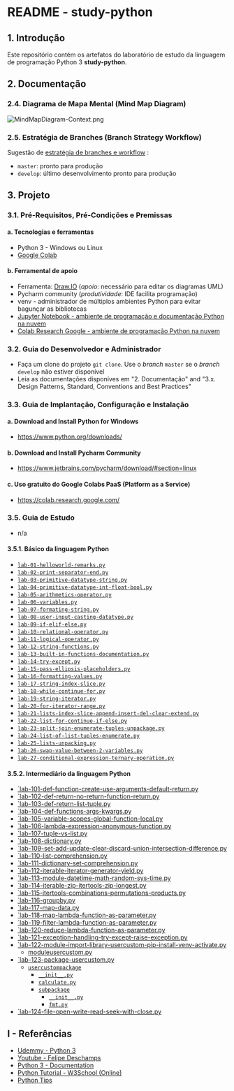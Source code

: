 # README - study-python

## 1. Introdução

Este repositório contém os artefatos do laboratório de estudo da linguagem de programação Python 3 **study-python**.


## 2. Documentação

### 2.4. Diagrama de Mapa Mental (Mind Map Diagram)

![MindMapDiagram-Context.png](./doc/mind-maps/MindMapDiagram-Context.png) 


### 2.5. Estratégia de Branches (Branch Strategy Workflow)

Sugestão de [estratégia de branches e workflow](https://github.com/josemarsilva/eval-git#38-estrat%C3%A9gia-de-gerenciamento-de-branches) :
* `master`: pronto para produção
* `develop`: último desenvolvimento pronto para produção


## 3. Projeto

### 3.1. Pré-Requisitos, Pré-Condições e Premissas

#### a. Tecnologias e ferramentas

* Python 3 - Windows ou Linux
* [Google Colab](https://colab.research.google.com/)

#### b. Ferramental de apoio

* Ferramenta: [Draw.IO](https://app.diagrams.net/) (_apoio_: necessário para editar os diagramas UML)
* Pycharm community (_produtividade_: IDE facilita programação)
* venv - administrador de múltiplos ambientes Python para evitar bagunçar as bibliotecas
* [Jupyter Notebook - ambiente de programação e documentação Python na nuvem](https://jupyter.org/try)
* [Colab Research Google - ambiente de programação Python na nuvem](https://colab.research.google.com/)


### 3.2. Guia do Desenvolvedor e Administrador

* Faça um clone do projeto `git clone`. Use o _branch_ `master` se o _branch_ `develop` não estiver disponível
* Leia as documentações disponíves em "2. Documentação"  and "3.x. Design Patterns, Standard, Conventions and Best Practices"


### 3.3. Guia de Implantação, Configuração e Instalação

#### a. Download and Install Python for Windows

* https://www.python.org/downloads/

#### b. Download and Install Pycharm Community

* https://www.jetbrains.com/pycharm/download/#section=linux


#### c. Uso gratuito do Google Colabs PaaS (Platform as a Service)

* https://colab.research.google.com/


### 3.5. Guia de Estudo

* n/a

#### 3.5.1. Básico da linguagem Python

* [`lab-01-helloworld-remarks.py`](./src/python/lab-01-helloworld-remarks.py)
* [`lab-02-print-separator-end.py`](./src/python/lab-02-print-separator-end.py)
* [`lab-03-primitive-datatype-string.py`](./src/python/lab-03-primitive-datatype-string.py)
* [`lab-04-primitive-datatype-int-float-bool.py`](./src/python/lab-04-primitive-datatype-int-float-bool.py)
* [`lab-05-arithmetics-operator.py`](./src/python/lab-05-arithmetics-operator.py)
* [`lab-06-variables.py`](./src/python/lab-06-variables.py)
* [`lab-07-formating-string.py`](./src/python/lab-07-formating-string.py)
* [`lab-08-user-input-casting-datatype.py`](./src/python/lab-08-user-input-casting-datatype.py)
* [`lab-09-if-elif-else.py`](./src/python/lab-09-if-elif-else.py)
* [`lab-10-relational-operator.py`](./src/python/lab-10-relational-operator.py)
* [`lab-11-logical-operator.py`](./src/python/lab-11-logical-operator.py)
* [`lab-12-string-functions.py`](./src/python/lab-12-string-functions.py)
* [`lab-13-built-in-functions-documentation.py`](./src/python/lab-13-built-in-functions-documentation.py)
* [`lab-14-try-except.py`](./src/python/lab-14-try-except.py)
* [`lab-15-pass-ellipsis-placeholders.py`](./src/python/lab-15-pass-ellipsis-placeholders.py)
* [`lab-16-formatting-values.py`](./src/python/lab-16-formatting-values.py)
* [`lab-17-string-index-slice.py`](./src/python/lab-17-string-index-slice.py)
* [`lab-18-while-continue-for.py`](./src/python/lab-18-while-continue-for.py)
* [`lab-19-string-iterator.py`](./src/python/lab-19-string-iterator.py)
* [`lab-20-for-iterator-range.py`](./src/python/lab-20-for-iterator-range.py)
* [`lab-21-lists-index-slice-append-insert-del-clear-extend.py`](./src/python/lab-21-lists-index-slice-append-insert-del-clear-extend.py)
* [`lab-22-list-for-continue-if-else.py`](./src/python/lab-22-list-for-continue-if-else.py)
* [`lab-23-split-join-enumerate-tuples-unpackage.py`](./src/python/lab-23-split-join-enumerate-tuples-unpackage.py)
* [`lab-24-list-of-list-tuples-enumerate.py`](./src/python/lab-24-list-of-list-tuples-enumerate.py)
* [`lab-25-lists-unpacking.py`](./src/python/lab-25-lists-unpacking.py)
* [`lab-26-swap-value-between-2-variables.py`](./src/python/lab-26-swap-value-between-2-variables.py)
* [`lab-27-conditional-expression-ternary-operation.py`](./src/python/lab-27-conditional-expression-ternary-operation.py)


#### 3.5.2. Intermediário da linguagem Python

* [`lab-101-def-function-create-use-arguments-default-return.py](src/python/lab-101-def-function-create-use-arguments-default-return.py)
* [`lab-102-def-return-no-return-function-return.py](src/python/lab-102-def-return-no-return-function-return.py)
* [`lab-103-def-return-list-tuple.py](src/python/lab-103-def-return-list-tuple.py)
* [`lab-104-def-functions-args-kwargs.py](src/python/lab-104-def-functions-args-kwargs.py)
* [`lab-105-variable-scopes-global-function-local.py](src/python/lab-105-variable-scopes-global-function-local.py)
* [`lab-106-lambda-expression-anonymous-function.py](src/python/lab-106-lambda-expression-anonymous-function.py)
* [`lab-107-tuple-vs-list.py](src/python/lab-107-tuple-vs-list.py)
* [`lab-108-dictionary.py](src/python/lab-108-dictionary.py)
* [`lab-109-set-add-update-clear-discard-union-intersection-difference.py](src/python/lab-109-set-add-update-clear-discard-union-intersection-difference.py)
* [`lab-110-list-comprehension.py](src/python/lab-110-list-comprehension.py)
* [`lab-111-dictionary-set-comprehension.py](src/python/lab-111-dictionary-set-comprehension.py)
* [`lab-112-iterable-iterator-generator-yield.py](/src/python/lab-112-iterable-iterator-generator-yield.py)
* [`lab-113-module-datetime-math-random-sys-time.py](/src/python/lab-113-module-datetime-math-random-sys-time.py)
* [`lab-114-iterable-zip-itertools-zip-longest.py](/src/python/lab-114-iterable-zip-itertools-zip-longest.py)
* [`lab-115-itertools-combinations-permutations-products.py](/src/python/lab-115-itertools-combinations-permutations-products.py)
* [`lab-116-groupby.py](/src/python/lab-116-groupby.py)
* [`lab-117-map-data.py](/src/python/lab-117-map-data.py)
* [`lab-118-map-lambda-function-as-parameter.py](/src/python/lab-118-map-lambda-function-as-parameter.py)
* [`lab-119-filter-lambda-function-as-parameter.py](/src/python/lab-119-filter-lambda-function-as-parameter.py)
* [`lab-120-reduce-lambda-function-as-parameter.py](/src/python/lab-120-reduce-lambda-function-as-parameter.py)
* [`lab-121-exception-handling-try-except-raise-exception.py](/src/python/lab-121-exception-handling-try-except-raise-exception.py)
* [`lab-122-module-import-library-usercustom-pip-install-venv-activate.py](/src/python/lab-122-module-import-library-usercustom-pip-install-venv-activate.py)
  * [moduleusercustom.py](/src/python/moduleusercustom.py)
* [`lab-123-package-usercustom.py](/src/python/lab-123-package-usercustom.py)
  * [`usercustompackage`](/src/python/usercustompackage)
    * [`__init__.py`](/src/python/usercustompackage/__init__.py)
    * [`calculate.py`](/src/python/usercustompackage/calculate.py)
    * [`subpackage`](/src/python/usercustompackage/subpackage)
      * [`__init__.py`](/src/python/usercustompackage/subpackage/__init__.py)
      * [`fmt.py`](/src/python/usercustompackage/subpackage/fmt.py)
* [`lab-124-file-open-write-read-seek-with-close.py](/src/python/lab-124-file-open-write-read-seek-with-close.py)


## I - Referências

* [Udemmy - Python 3](https://www.udemy.com/course/python-3-do-zero-ao-avancado)
* [Youtube - Felipe Deschamps](https://www.youtube.com/watch?v=Gojqw9BQ5qY)
* [Python 3 - Documentation](https://docs.python.org/3/library/index.html)
* [Python Tutorial - W3School (Online)](https://www.w3schools.com/python/default.asp)
* [Python Tips](https://book.pythontips.com/en/latest)

